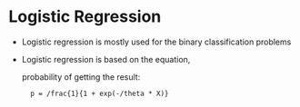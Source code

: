 # Logistic Regression 

* Logistic regression is mostly used for the binary classification problems

* Logistic regression is based on the equation,

   probability of getting the result:
    
    
        p = /frac{1}{1 + exp(-/theta * X)}   
